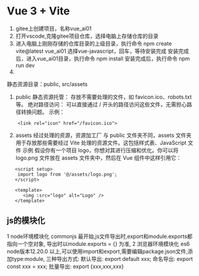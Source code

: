 # Vue 3 + Vite

1. gitee上创建项目，名称vue_ai01
2. 打开vscode,克隆gitee项目仓库，选择电脑上存储仓库的目录
3. 进入电脑上刚刚存储的仓库目录的上级目录，执行命令 npm create vite@latest vue_ai01 
   选择vue-javascript，回车，等待安装完成
   安装完成后，进入vue_ai01目录，执行命令 npm install
   安装完成后，执行命令 npm run dev
4. 

静态资源目录：public, src/assets
1. public 
静态资源托管： 存放不需要处理的文件，如 favicon.ico、robots.txt 等。
绝对路径访问： 可以直接通过 / 开头的路径访问这些文件，无需担心路径转换问题。
示例：
  ```<!-- 直接引用 public 目录下的图片 -->
      <link rel="icon" href="/favicon.ico">
  ```    
2. assets  经过处理的资源，资源加工厂
与 public 文件夹不同，assets 文件夹用于存放那些需要经过 Vite 处理的资源文件。这包括样式表、JavaScript 文件
示例
假设你有一个项目 logo，你想对其进行压缩和优化。你可以将 logo.png 文件放在 assets 文件夹中，然后在 Vue 组件中这样引用它：
```  
   <script setup>
    import logo from '@/assets/logo.png';
   </script>

   <template>
      <img :src="logo" alt="Logo" />
   </template>
```
## js的模块化
1 node环境模块化 commonjs
  最开始,js文件导出时,export和module.exports都指向一个空对象,
  导出时以module.exports = {} 为准,
2 浏览器环境模块化 es6
  node版本12.20.0 以上,可以使用import和export,需要编辑package.json文件,添加type:module,
  三种导出方式:
       默认导出: export default xxx;
       命名导出: export const xxx = xxx;
       批量导出: export {xxx,xxx,xxx} 





